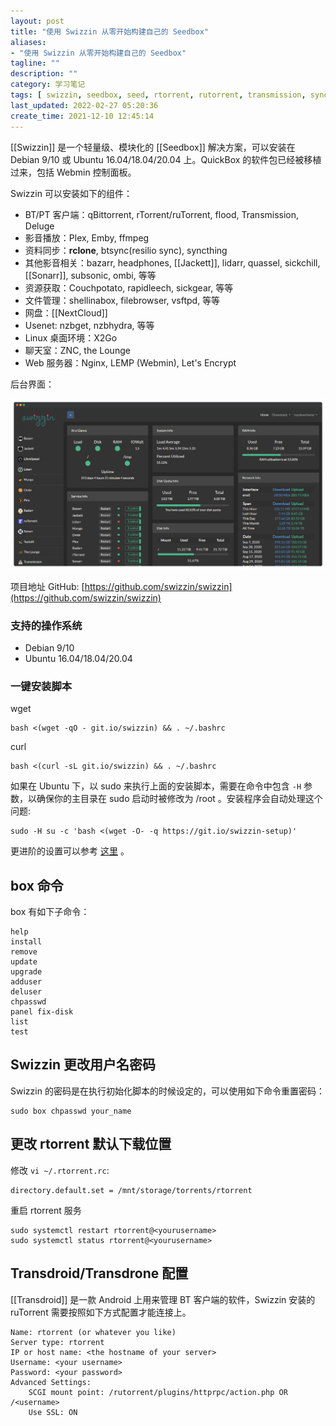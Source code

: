 ```yaml
---
layout: post
title: "使用 Swizzin 从零开始构建自己的 Seedbox"
aliases:
- "使用 Swizzin 从零开始构建自己的 Seedbox"
tagline: ""
description: ""
category: 学习笔记
tags: [ swizzin, seedbox, seed, rtorrent, rutorrent, transmission, syncthing, linux, ubuntu, webmin, bittorrent, torrent ]
last_updated: 2022-02-27 05:20:36
create_time: 2021-12-10 12:45:14
---
```


[[Swizzin]] 是一个轻量级、模块化的 [[Seedbox]] 解决方案，可以安装在 Debian 9/10 或 Ubuntu 16.04/18.04/20.04 上。QuickBox 的软件包已经被移植过来，包括 Webmin 控制面板。

Swizzin 可以安装如下的组件：

- BT/PT 客户端：qBittorrent, rTorrent/ruTorrent, flood, Transmission, Deluge
- 影音播放：Plex, Emby, ffmpeg
- 资料同步：**rclone**, btsync(resilio sync), syncthing
- 其他影音相关：bazarr, headphones, [[Jackett]], lidarr, quassel, sickchill, [[Sonarr]], subsonic, ombi, 等等
- 资源获取：Couchpotato, rapidleech, sickgear, 等等
- 文件管理：shellinabox, filebrowser, vsftpd, 等等
- 网盘：[[NextCloud]]
- Usenet: nzbget, nzbhydra, 等等
- Linux 桌面环境：X2Go
- 聊天室：ZNC, the Lounge
- Web 服务器：Nginx, LEMP (Webmin), Let's Encrypt

后台界面：

![swizzin dashboard](/assets/swizzin-dashboard-20211006113822.png)

项目地址 GitHub: [https://github.com/swizzin/swizzin](https://github.com/swizzin/swizzin)

### 支持的操作系统

- Debian 9/10
- Ubuntu 16.04/18.04/20.04

### 一键安装脚本

wget

    bash <(wget -qO - git.io/swizzin) && . ~/.bashrc

curl

    bash <(curl -sL git.io/swizzin) && . ~/.bashrc

如果在 Ubuntu 下，以 sudo 来执行上面的安装脚本，需要在命令中包含 `-H` 参数，以确保你的主目录在 sudo 启动时被修改为 /root 。安装程序会自动处理这个问题:

    sudo -H su -c 'bash <(wget -O- -q https://git.io/swizzin-setup)'

更进阶的设置可以参考 [这里](https://swizzin.ltd/guides/advanced-setup) 。

## box 命令

box 有如下子命令：

```
help
install
remove
update
upgrade
adduser
deluser
chpasswd
panel fix-disk
list
test
```

## Swizzin 更改用户名密码
Swizzin 的密码是在执行初始化脚本的时候设定的，可以使用如下命令重置密码：

    sudo box chpasswd your_name

## 更改 rtorrent 默认下载位置

修改 `vi ~/.rtorrent.rc`:

    directory.default.set = /mnt/storage/torrents/rtorrent

重启 rtorrent 服务

    sudo systemctl restart rtorrent@<yourusername>
    sudo systemctl status rtorrent@<yourusername>

## Transdroid/Transdrone 配置
[[Transdroid]] 是一款 Android 上用来管理 BT 客户端的软件，Swizzin 安装的 ruTorrent 需要按照如下方式配置才能连接上。

```
Name: rtorrent (or whatever you like)
Server type: rtorrent
IP or host name: <the hostname of your server>
Username: <your username>
Password: <your password>
Advanced Settings:
    SCGI mount point: /rutorrent/plugins/httprpc/action.php OR /<username>
    Use SSL: ON
```
